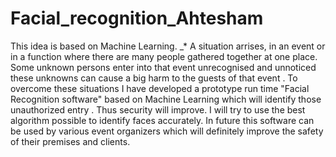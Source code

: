 # Facial_recognition_Ahtesham
This idea is based on Machine Learning.  _* A situation arrises, in an event or in a function where there  are many people gathered together at one place.    Some unknown persons enter into that event unrecognised and unnoticed these unknowns can cause a big harm to the guests of that event .  To overcome these situations I have developed a prototype run time "Facial Recognition software" based on Machine Learning which will identify those unauthorized entry . Thus security will improve.  I will try to use the best algorithm possible to identify faces accurately.  In future this software can be used by various event organizers which will definitely improve the safety of their premises and clients.
